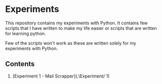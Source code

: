 # Experiments

This repository contains my experiments with Python. It contains few scripts that I have written to make my life easier or scripts that are written for learning python.

Few of the scripts won't work as these are written solely for my experiments with Python.

## Contents

1. [Experiment 1 - Mail Scrapper](.\Experiment/ 1)
